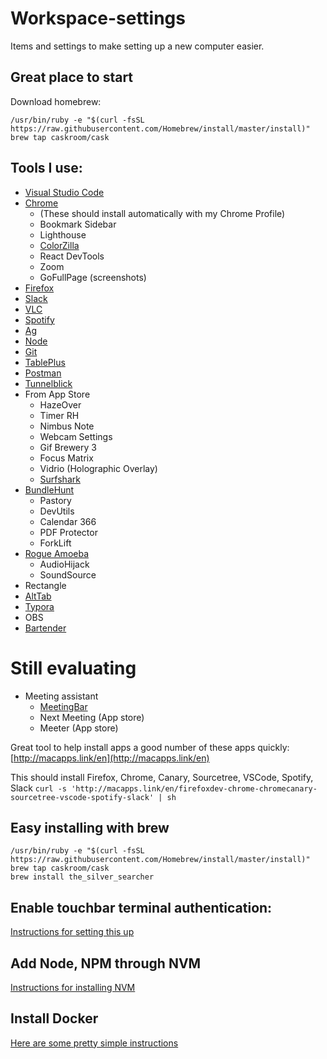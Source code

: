 # Workspace-settings

Items and settings to make setting up a new computer easier.

## Great place to start
Download homebrew:
```
/usr/bin/ruby -e "$(curl -fsSL https://raw.githubusercontent.com/Homebrew/install/master/install)"
brew tap caskroom/cask
```

## Tools I use:
- [Visual Studio Code](https://code.visualstudio.com/)
- [Chrome](https://www.google.com/chrome/browser/desktop/index.html)
  - (These should install automatically with my Chrome Profile)
  - Bookmark Sidebar
  - Lighthouse
  - [ColorZilla](http://www.colorzilla.com/)
  - React DevTools
  - Zoom
  - GoFullPage (screenshots)
- [Firefox](https://www.mozilla.org/en-US/firefox/developer/)
- [Slack](https://slack.com/downloads/osx)
- [VLC](https://www.videolan.org/vlc/index.html)
- [Spotify](https://www.spotify.com/us/download/other/)
- [Ag](https://github.com/ggreer/the_silver_searcher)
- [Node](https://nodejs.org/en/)
- [Git](https://git-scm.com/book/en/v2/Getting-Started-Installing-Git)
- [TablePlus](https://tableplus.com/)
- [Postman](https://insomnia.rest/)
- [Tunnelblick](https://tunnelblick.net/downloads.html)
- From App Store
  - HazeOver
  - Timer RH
  - Nimbus Note
  - Webcam Settings
  - Gif Brewery 3
  - Focus Matrix
  - Vidrio (Holographic Overlay)
  - [Surfshark](https://surfshark.com/download/macos)
- [BundleHunt](BundleHunt.com)
  - Pastory
  - DevUtils
  - Calendar 366
  - PDF Protector
  - ForkLift
- [Rogue Amoeba](https://rogueamoeba.com/)
  - AudioHijack
  - SoundSource
- Rectangle
- [AltTab](https://alt-tab-macos.netlify.app/)
- [Typora](https://typora.io/)
- OBS
- [Bartender](https://www.macbartender.com/Bartender4/)

# Still evaluating
- Meeting assistant
  - [MeetingBar](https://github.com/leits/MeetingBar)
  - Next Meeting (App store)
  - Meeter (App store)

Great tool to help install apps  a good number of these apps quickly: [http://macapps.link/en](http://macapps.link/en)

This should install Firefox, Chrome, Canary, Sourcetree, VSCode, Spotify, Slack
`curl -s 'http://macapps.link/en/firefoxdev-chrome-chromecanary-sourcetree-vscode-spotify-slack' | sh`

## Easy installing with brew
```
/usr/bin/ruby -e "$(curl -fsSL https://raw.githubusercontent.com/Homebrew/install/master/install)"
brew tap caskroom/cask
brew install the_silver_searcher
```
## Enable touchbar terminal authentication:
[Instructions for setting this up](http://osxdaily.com/2017/11/22/use-touch-id-sudo-mac/)

## Add Node, NPM through NVM
[Instructions for installing NVM](https://github.com/nvm-sh/nvm)

## Install Docker
[Here are some pretty simple instructions](https://runnable.com/docker/install-docker-on-macos)
